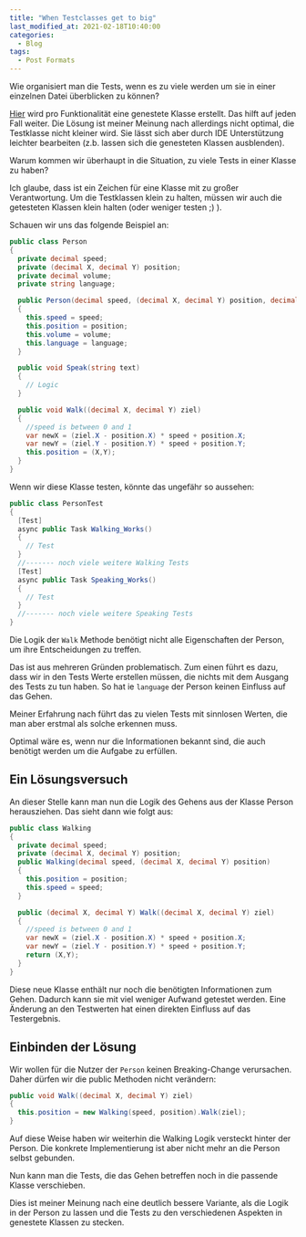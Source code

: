 ```yaml
---
title: "When Testclasses get to big"
last_modified_at: 2021-02-18T10:40:00
categories:
  - Blog
tags:
  - Post Formats
---
```


Wie organisiert man die Tests, wenn es zu viele werden um sie in einer einzelnen Datei überblicken zu können?

[Hier](https://haacked.com/archive/2012/01/02/structuring-unit-tests.aspx/) wird pro Funktionalität eine genestete Klasse erstellt.
Das hilft auf jeden Fall weiter.
Die Lösung ist meiner Meinung nach allerdings nicht optimal, 
die Testklasse nicht kleiner wird.
Sie lässt sich aber durch IDE Unterstützung leichter bearbeiten (z.b. lassen sich die genesteten Klassen ausblenden).

Warum kommen wir überhaupt in die Situation, zu viele Tests in einer Klasse zu haben?

Ich glaube, dass ist ein Zeichen für eine Klasse mit zu großer Verantwortung.
Um die Testklassen klein zu halten, müssen wir auch die getesteten Klassen klein halten (oder weniger testen ;) ).

Schauen wir uns das folgende Beispiel an:

``` c#
public class Person
{
  private decimal speed;
  private (decimal X, decimal Y) position;
  private decimal volume;
  private string language;

  public Person(decimal speed, (decimal X, decimal Y) position, decimal volume, string language)
  {
    this.speed = speed;
    this.position = position;
    this.volume = volume;
    this.language = language;
  }

  public void Speak(string text)
  {
    // Logic
  }

  public void Walk((decimal X, decimal Y) ziel)
  {
    //speed is between 0 and 1
    var newX = (ziel.X - position.X) * speed + position.X;
    var newY = (ziel.Y - position.Y) * speed + position.Y;
    this.position = (X,Y);
  }
}

```

Wenn wir diese Klasse testen, könnte das ungefähr so aussehen:

``` c#
public class PersonTest
{
  [Test]
  async public Task Walking_Works()
  {
    // Test
  }
  //------- noch viele weitere Walking Tests
  [Test]
  async public Task Speaking_Works()
  {
    // Test
  }
  //------- noch viele weitere Speaking Tests
}
```

Die Logik der `Walk` Methode benötigt nicht alle Eigenschaften der Person, um ihre Entscheidungen zu treffen.

Das ist aus mehreren Gründen problematisch.
Zum einen führt es dazu, dass wir in den Tests Werte erstellen müssen, die nichts mit dem Ausgang des Tests zu tun haben.
So hat ie `language` der Person keinen Einfluss auf das Gehen.

Meiner Erfahrung nach führt das zu vielen Tests mit sinnlosen Werten, die man aber erstmal als solche erkennen muss.

Optimal wäre es, wenn nur die Informationen bekannt sind, die auch benötigt werden um die Aufgabe zu erfüllen.

## Ein Lösungsversuch

An dieser Stelle kann man nun die Logik des Gehens aus der Klasse Person herausziehen.
Das sieht dann wie folgt aus:

```c#
public class Walking
{
  private decimal speed;
  private (decimal X, decimal Y) position;
  public Walking(decimal speed, (decimal X, decimal Y) position)
  {
    this.position = position;
    this.speed = speed;
  }

  public (decimal X, decimal Y) Walk((decimal X, decimal Y) ziel)
  {
    //speed is between 0 and 1
    var newX = (ziel.X - position.X) * speed + position.X;
    var newY = (ziel.Y - position.Y) * speed + position.Y;
    return (X,Y);
  }
}

```

Diese neue Klasse enthält nur noch die benötigten Informationen zum Gehen.
Dadurch kann sie mit viel weniger Aufwand getestet werden.
Eine Änderung an den Testwerten hat einen direkten Einfluss auf das Testergebnis.


## Einbinden der Lösung

Wir wollen für die Nutzer der `Person` keinen Breaking-Change verursachen.
Daher dürfen wir die public Methoden nicht verändern:

``` c#
public void Walk((decimal X, decimal Y) ziel)
{
  this.position = new Walking(speed, position).Walk(ziel);
}
```

Auf diese Weise haben wir weiterhin die Walking Logik versteckt hinter der Person.
Die konkrete Implementierung ist aber nicht mehr an die Person selbst gebunden.

Nun kann man die Tests, die das Gehen betreffen noch in die passende Klasse verschieben.

Dies ist meiner Meinung nach eine deutlich bessere Variante, als die Logik in der Person zu lassen und die Tests zu den verschiedenen Aspekten in genestete Klassen zu stecken.